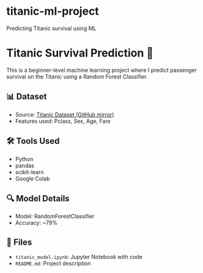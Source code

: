 # titanic-ml-project
Predicting Titanic survival using ML
# Titanic Survival Prediction 🚢

This is a beginner-level machine learning project where I predict passenger survival on the Titanic using a Random Forest Classifier.

## 📊 Dataset

- Source: [Titanic Dataset (GitHub mirror)](https://raw.githubusercontent.com/datasciencedojo/datasets/master/titanic.csv)
- Features used: Pclass, Sex, Age, Fare

## 🛠️ Tools Used

- Python
- pandas
- scikit-learn
- Google Colab

## 🔍 Model Details

- Model: RandomForestClassifier
- Accuracy: ~79%

## 📁 Files

- `titanic_model.ipynb`: Jupyter Notebook with code
- `README.md`: Project description

